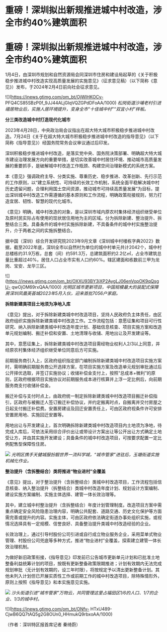 # 重磅！深圳拟出新规推进城中村改造，涉全市约40%建筑面积

# 重磅！深圳拟出新规推进城中村改造，涉全市约40%建筑面积

1月4日，由深圳市规划和自然资源局会同深圳市住房和建设局起草的《关于积极稳步推进城中村改造实现高质量发展的实施意见》（征求意见稿）（以下简称《意见》）发布，于2024年2月4日前向社会征求意见。

![](https://inews.gtimg.com/om_bt/OjWIHKOCy-
PFQ4CS85SBzP0f_9JJ44ALjGIqVQZGPdDFoAA/1000)
_松岗街道沙埔老村引进禧居物业后，实施人居环境提升，变身全市“十佳城中村”“双宜小村”样板。_

**分三类改造城中村打造现代化城市**

2023年4月28日，中央政治局会议指出在超大特大城市积极稳步推进城中村改造。7月24日《关于在超大特大城市积极稳步推进城中村改造的指导意见》（以下简称《指导意见》）经国务院常务会议审议通过后印发。

深圳积极稳步推进城中村改造，是落实党中央、国务院决策部署、明确超大特大城市建设治理发展方向的重要举措，是切实改善城中村居住环境、推动城市高质量发展的重要抓手，是破解城中村改造工作瓶颈、构建空间治理新模式的系统方案。

本《意见》强调政府主导、分类实施、尊重历史、稳步推进、改革创新、先行示范的工作原则，以“建立系统性、可持续的长效工作机制，系统全面平稳解决城中村历史遗留问题，合理利用国土空间资源，推动城市可持续高质量发展”为目标，提出深圳城中村改造工作需遵循的基本原则和工作流程，明确政策衔接规则，努力打造宜居、韧性、智慧的现代化城市。

《意见》明确，城中村改造的对象，是以深圳市域内原农村集体经济组织继受单位及原村民实际占有使用的现状居住用地为主的区域。分为拆除新建、整治提升、拆整结合三类。具备条件的城中村实施拆除新建，不具备条件的城中村实施整治提升，介于两者之间的实施拆整结合。

据中国（深圳）综合开发研究院2023年9月文章《深圳城中村楼栋字典2022》数据，截至2022年底，深圳全市以自然村为单位的城中村单元共计2042个，城中村总楼栋约31.9万栋，总套（间）约591.3万，总建筑面积约2.2亿㎡，占全市建筑总量比重超过40%，居住人口占全市实有人口约60%。辖区建面和栋数前三甲为龙岗、宝安、龙华三区。

![](https://inews.gtimg.com/om_bt/OXXU93BY3jXP2AygLJ06enVopOK9qQsgU-
qwOjOM69rxQAA/1000) _光明区城市更新项目，中国规模最大的装配式保障房深圳凤凰英荟城2023年5月入伙，迎来首批7056户家庭。_

**拆除新建类项目土地须为净地入库**

《意见》提出，对于拆除新建类城中村改造项目，坚持人民政府负主体责任，由区政府组织实施拆除新建类城中村改造工作。工作流程包括：意愿征集和项目可行性研究、纳入拆除新建类城中村改造年度计划、基础信息核查、项目实施方案和改造单元规划编制、搬迁补偿和安置、土地清理与收储、用地出让及开发建设等。

其中，意愿征集上，拆除新建类城中村改造项目需经物业权利人2/3以上同意，并经原农村集体经济组织继受单位同意后方可实施。

前期服务商引入上，区政府组织指定部门编制拆除新建类城中村改造项目实施方案时，需明确前期服务商公开选择方案，在项目实施方案及改造单元规划审批通过后公开择优选取，并签订实施协议；收储补偿金支付上，按照“总成本+微利”的原则，区政府根据项目实施协议对前期服务成本进行核算并上浮一定比例后，向前期服务商支付收储补偿金。

搬迁补偿与支付时点上，由政府统一制定拆除新建类城中村改造项目搬迁补偿指引，区政府与被搬迁人签订搬迁补偿协议，并约定搬离时点，自搬离并交付房屋之日起支付搬迁补偿费。安置房建设及回迁安置责任上，可由区政府视条件许可安排安置房用地、实施回迁安置等。

用地出让与开发建设上，首次明确拆除新建类城中村改造项目内土地须为净地，待完成入库后，可依法采用综合评价出让或带设计方案出让等公开出让方式确定土地受让方，并由其实施开发建设；具备条件的城中村改造项目，可按要求配置一定比例配售型保障性住房。

![](https://inews.gtimg.com/om_bt/Oak3DXFdFNBP3lvhXwpPj7MJoKK4eB5R0jAKLWjKQB_3AAA/1000)
_光明区携手天健城服扮靓世界一流科学城，“城市管家”进驻后，玉塘街道实施机械化作业。_

**整治提升（含拆整结合）类将推进“物业进村”全覆盖**

《意见》提出，对于整治提升（含拆整结合）类城中村改造项目，工作流程包括信息核查、纳入整治提升（拆整结合）类城中村改造年度计划、规划设计方案编制、建设实施方案编制、实施主体选择、建管一体长效治理等。

其中，建立城中村整治提升（含拆整结合）年度计划管理制度。改造项目方案中需重点确定安全风险隐患治理内容，明确公共配套、道路交通、历史文化保护等方面需完善或提升的内容。实施主体，可由区政府依法确定街道办事处组织实施，或视情况选择具有一定规模、信誉良好、具备整治提升类城中村改造经验的企业。

长效治理上，通过引导村股份公司引进或自行成立物业服务企业，采用菜单式物业管理、村股份公司兜底等多种方式，推进“物业进村”全覆盖，探索建立建管一体长效治理机制。

为做好新旧政策衔接，《指导意见》印发前已公告城市更新单元计划和已批准土地整备利益统筹计划的项目，按既有更新整备政策限期推进；计划有效期内无法完成规划审批（无计划有效期的，设三年时限），将按规定予以清出更新整备计划。其他未列入计划但已开展实质性工作或前期工作的城中村改造项目，除特殊情形外，原则上按照《指导意见》和本实施意见实施。

![](https://inews.gtimg.com/om_bt/Opgg7syVWvGPjAFj09CgV_9iqGaIDu6rvc2TD0PxNVchwAA/1000)
_沙头街道引进“城市管家”万物云，共同管理这里占福田区1/6的人口、1/7的企业、1/3的城中村。_

![](https://inews.gtimg.com/om_bt/ONfv-
HTxU489-CjwB6QQ7tAQ5g2G8OUn0_HHmukQ9rbxoAA/1000)

（作者：深圳特区报首席记者 秦绮蔚）

